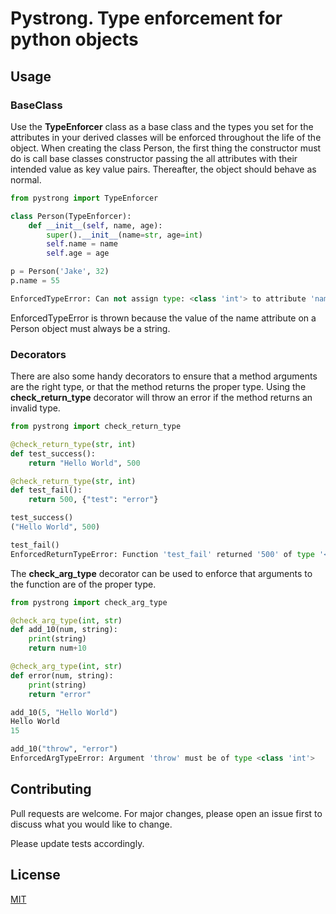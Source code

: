 # Pystrong. Type enforcement for python objects

## Usage

### BaseClass
Use the <b>TypeEnforcer</b> class as a base class and the types you set for the attributes in your derived classes will be enforced throughout the life of the object.
When creating the class Person, the first thing the constructor must do is call base classes constructor passing the all attributes with their intended value as key value pairs. Thereafter, the object should behave as normal.
```python
from pystrong import TypeEnforcer

class Person(TypeEnforcer):
    def __init__(self, name, age):
        super().__init__(name=str, age=int)
        self.name = name
        self.age = age

p = Person('Jake', 32)
p.name = 55

EnforcedTypeError: Can not assign type: <class 'int'> to attribute 'name'. Must be of type: <class 'str'>
```
EnforcedTypeError is thrown because the value of the name attribute on a Person object must always be a string.
 
### Decorators
There are also some handy decorators to ensure that a method arguments are the right type, or that the method returns the proper type. Using the <b>check_return_type</b> decorator will throw an error if the method returns an invalid type.
```python
from pystrong import check_return_type

@check_return_type(str, int)
def test_success():
    return "Hello World", 500

@check_return_type(str, int)
def test_fail():
    return 500, {"test": "error"}

test_success()
("Hello World", 500)

test_fail()
EnforcedReturnTypeError: Function 'test_fail' returned '500' of type '<class 'int'>'. Expected return type is '<class 'str'>'.
```
The <b>check_arg_type</b> decorator can be used to enforce that arguments to the function are of the proper type.
```python
from pystrong import check_arg_type

@check_arg_type(int, str)
def add_10(num, string):
    print(string)
    return num+10

@check_arg_type(int, str)
def error(num, string):
    print(string)
    return "error"

add_10(5, "Hello World")
Hello World
15

add_10("throw", "error")
EnforcedArgTypeError: Argument 'throw' must be of type <class 'int'>
```


## Contributing
Pull requests are welcome. For major changes, please open an issue first to discuss what you would like to change.

Please update tests accordingly. 

## License
[MIT](https://choosealicense.com/licenses/mit/)

